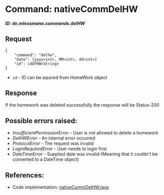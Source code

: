 # Command: nativeCommDelHW
##### ID: de.mlessmann.commands.delHW

## Request
```  
{  
	"command": "delhw",  
	"date": [yyyy<int>, MM<int>, dd<int>]  
	"id": idOfHW<String>  
}  
```  
  * ```id``` - ID can be aquired from HomeWork object  
  
  
## Response
If the homework was deleted successfully the response will be Status-200  
  
  
## Possible errors raised:  
* _InsufficientPermissionError_ - User is not allowed to delete a homework  
* _DelHWError_ - An internal error occurred  
* _ProtocolError_ - The request was invalid  
* _LoginRequiredError_ - User needs to login first  
* _DateTimeError_ - Supplied date was invalid (Meaning that it couldn't be converted to a DateTime object)  
  
  
## References:  
* Code implementation: [nativeCommDelHW.java](https://github.com/MarkL4YG/Homework_Server/blob/Latest/src/main/java/de/mlessmann/network/commands/nativeCommDelHW.java)  
